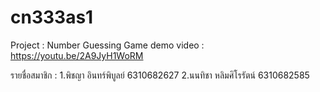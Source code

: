 # cn333as1

Project : Number Guessing Game 
demo video : https://youtu.be/2A9JyH1WoRM

รายชื่อสมาชิก : 
1.พิชญา อินทร์พิบูลย์ 6310682627
2.นนทิชา หลิมศิโรรัตน์ 6310682585

